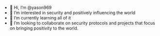 - 👋 Hi, I’m @yason969
- 👀 I’m interested in security and positively influencing the world
- 🌱 I’m currently learning all of it
- 💞️ I’m looking to collaborate on security protocols and projects that focus on bringing positivity to the world.

<!---
yason969/yason969 is a ✨ special ✨ repository because its `README.md` (this file) appears on your GitHub profile.
You can click the Preview link to take a look at your changes.
--->

